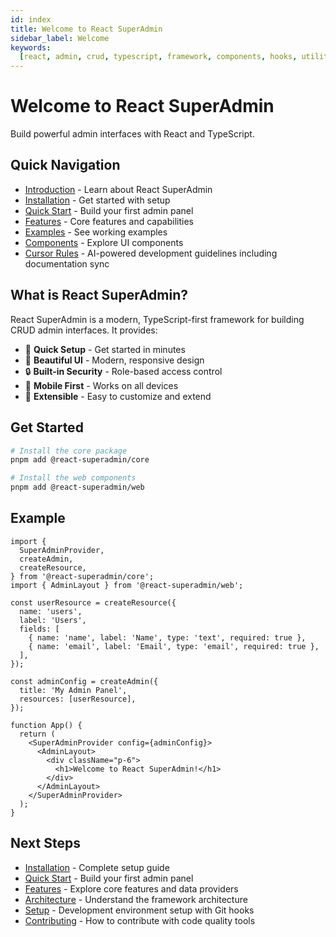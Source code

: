 ```yaml
---
id: index
title: Welcome to React SuperAdmin
sidebar_label: Welcome
keywords:
  [react, admin, crud, typescript, framework, components, hooks, utilities]
---
```


# Welcome to React SuperAdmin

Build powerful admin interfaces with React and TypeScript.

## Quick Navigation

- [Introduction](./introduction) - Learn about React SuperAdmin
- [Installation](./installation) - Get started with setup
- [Quick Start](./quick-start) - Build your first admin panel
- [Features](./features) - Core features and capabilities
- [Examples](./examples/basic-usage) - See working examples
- [Components](./components/button) - Explore UI components
- [Cursor Rules](./developer/cursor-rules) - AI-powered development guidelines including documentation sync

## What is React SuperAdmin?

React SuperAdmin is a modern, TypeScript-first framework for building CRUD admin interfaces. It provides:

- 🚀 **Quick Setup** - Get started in minutes
- 🎨 **Beautiful UI** - Modern, responsive design
- 🔒 **Built-in Security** - Role-based access control
- 📱 **Mobile First** - Works on all devices
- 🔧 **Extensible** - Easy to customize and extend

## Get Started

```bash
# Install the core package
pnpm add @react-superadmin/core

# Install the web components
pnpm add @react-superadmin/web
```

## Example

```tsx
import {
  SuperAdminProvider,
  createAdmin,
  createResource,
} from '@react-superadmin/core';
import { AdminLayout } from '@react-superadmin/web';

const userResource = createResource({
  name: 'users',
  label: 'Users',
  fields: [
    { name: 'name', label: 'Name', type: 'text', required: true },
    { name: 'email', label: 'Email', type: 'email', required: true },
  ],
});

const adminConfig = createAdmin({
  title: 'My Admin Panel',
  resources: [userResource],
});

function App() {
  return (
    <SuperAdminProvider config={adminConfig}>
      <AdminLayout>
        <div className="p-6">
          <h1>Welcome to React SuperAdmin!</h1>
        </div>
      </AdminLayout>
    </SuperAdminProvider>
  );
}
```

## Next Steps

- [Installation](./installation) - Complete setup guide
- [Quick Start](./quick-start) - Build your first admin panel
- [Features](./features) - Explore core features and data providers
- [Architecture](./developer/architecture) - Understand the framework architecture
- [Setup](./developer/setup) - Development environment setup with Git hooks
- [Contributing](./developer/contributing) - How to contribute with code quality tools
